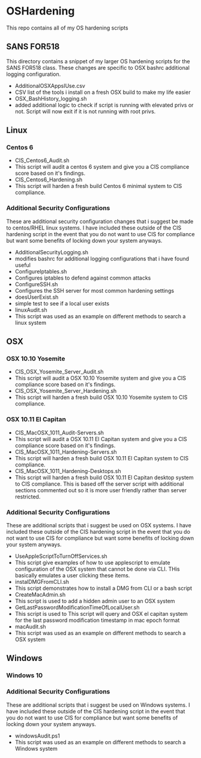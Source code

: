 # OSHardening
This repo contains all of my OS hardening scripts

## SANS FOR518
This directory contains a snippet of my larger OS hardening scripts for the SANS FOR518 class. These changes are specific to OSX bashrc additional logging configuration.
- AdditionalOSXAppsIUse.csv
 - CSV list of the tools i install on a fresh OSX build to make my life easier
- OSX_BashHistory_logging.sh
 - added additional logic to check if script is running with elevated privs or not. Script will now exit if it is not running with root privs.

## Linux
### Centos 6
- CIS_Centos6_Audit.sh
 - This script will audit a centos 6 system and give you a CIS compliance score based on it's findings.
- CIS_Centos6_Hardening.sh
 - This script will harden a fresh build Centos 6 minimal system to CIS compliance.

### Additional Security Configurations
These are additional security configuration changes that i suggest be made to centos/RHEL linux systems. I have included these outside of the CIS hardening script in the event that you do not want to use CIS for compliance but want some benefits of locking down your system anyways.

- AdditionalSecurityLogging.sh
 - modifies bashrc for additional logging configurations that i have found useful
- ConfigureIptables.sh
 - Configures iptables to defend against common attacks
- ConfigureSSH.sh
 - Configures the SSH server for most common hardening settings
- doesUserExist.sh
 - simple test to see if a local user exists
- linuxAudit.sh
 - This script was used as an example on different methods to search a linux system

## OSX
### OSX 10.10 Yosemite
- CIS_OSX_Yosemite_Server_Audit.sh
 - This script will audit a OSX 10.10 Yosemite system and give you a CIS compliance score based on it's findings.
- CIS_OSX_Yosemite_Server_Hardening.sh
 - This script will harden a fresh build OSX 10.10 Yosemite system to CIS compliance.

### OSX 10.11 El Capitan
- CIS_MacOSX_1011_Audit-Servers.sh
 - This script will audit a OSX 10.11 El Capitan system and give you a CIS compliance score based on it's findings.
- CIS_MacOSX_1011_Hardening-Servers.sh
 - This script will harden a fresh build OSX 10.11 El Capitan system to CIS compliance.
- CIS_MacOSX_1011_Hardening-Desktops.sh
 - This script will harden a fresh build OSX 10.11 El Capitan desktop system to CIS compliance. This is based off the server script with additional sections commented out so it is more user friendly rather than server restricted.

### Additional Security Configurations
These are additional scripts that i suggest be used on OSX systems. I have included these outside of the CIS hardening script in the event that you do not want to use CIS for compliance but want some benefits of locking down your system anyways.
- UseAppleScriptToTurnOffServices.sh
 - This script give examples of how to use applescript to emulate configuration of the OSX system that cannot be done via CLI. THis basically emulates a user clicking these items.
- instalDMGFromCLI.sh
 - This script demonstrates how to install a DMG from CLI or a bash script
- CreateMacAdmin.sh
 - This script is used to add a hidden admin user to an OSX system
- GetLastPasswordModificationTimeOfLocalUser.sh
 - This script is used to This script will query and OSX el capitan system for the last password modification timestamp in mac epoch format
- macAudit.sh
 - This script was used as an example on different methods to search a OSX system
 
## Windows
### Windows 10
### Additional Security Configurations
These are additional scripts that i suggest be used on Windows systems. I have included these outside of the CIS hardening script in the event that you do not want to use CIS for compliance but want some benefits of locking down your system anyways.
- windowsAudit.ps1
 - This script was used as an example on different methods to search a Windows system
